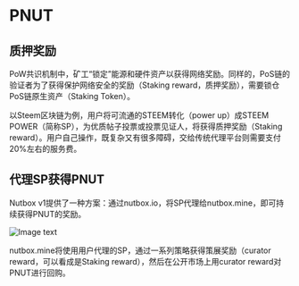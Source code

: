 # PNUT

## 质押奖励

PoW共识机制中，矿工“锁定”能源和硬件资产以获得网络奖励。同样的，PoS链的验证者为了获得保护网络安全的奖励（Staking reward，质押奖励），需要锁仓PoS链原生资产（Staking Token）。

以Steem区块链为例，用户将可流通的STEEM转化（power up）成STEEM POWER（简称SP），为优质帖子投票或投票见证人，将获得质押奖励（Staking reward）。用户自己操作，既复杂又有很多障碍，交给传统代理平台则需要支付20%左右的服务费。

## 代理SP获得PNUT

Nutbox v1提供了一种方案：通过nutbox.io，将SP代理给nutbox.mine，即可持续获得PNUT的奖励。

![Image text](http://wherein.mobi/wp-content/uploads/2021/03/delegation-sp-pnut.jpg)

nutbox.mine将使用用户代理的SP，通过一系列策略获得策展奖励（curator reward，可以看成是Staking reward），然后在公开市场上用curator reward对PNUT进行回购。

